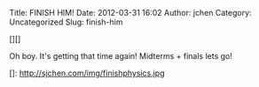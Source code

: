 Title: FINISH HIM!
Date: 2012-03-31 16:02
Author: jchen
Category: Uncategorized
Slug: finish-him

[][]

Oh boy. It's getting that time again! Midterms + finals lets go!

  []: http://sjchen.com/img/finishphysics.jpg
